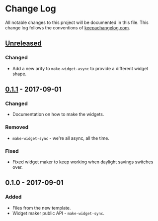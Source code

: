 # Change Log
All notable changes to this project will be documented in this file. This change log follows the conventions of [keepachangelog.com](http://keepachangelog.com/).

## [Unreleased]
### Changed
- Add a new arity to `make-widget-async` to provide a different widget shape.

## [0.1.1] - 2017-09-01
### Changed
- Documentation on how to make the widgets.

### Removed
- `make-widget-sync` - we're all async, all the time.

### Fixed
- Fixed widget maker to keep working when daylight savings switches over.

## 0.1.0 - 2017-09-01
### Added
- Files from the new template.
- Widget maker public API - `make-widget-sync`.

[Unreleased]: https://github.com/your-name/clojure-zipper/compare/0.1.1...HEAD
[0.1.1]: https://github.com/your-name/clojure-zipper/compare/0.1.0...0.1.1
